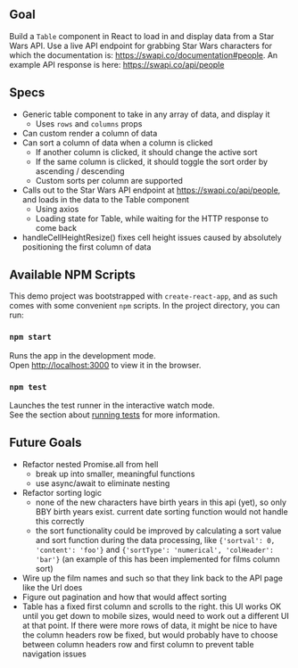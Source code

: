 ## Goal

Build a `Table` component in React to load in and display data from a Star Wars API. Use a live API endpoint for grabbing Star Wars characters for which the documentation is: https://swapi.co/documentation#people. An example API response is here: https://swapi.co/api/people

## Specs

- Generic table component to take in any array of data, and display it
  - Uses `rows` and `columns` props
- Can custom render a column of data
- Can sort a column of data when a column is clicked
  - If another column is clicked, it should change the active sort
  - If the same column is clicked, it should toggle the sort order by ascending / descending
  - Custom sorts per column are supported
- Calls out to the Star Wars API endpoint at https://swapi.co/api/people, and loads in the data to the Table component
  - Using axios
  - Loading state for Table, while waiting for the HTTP response to come back
- handleCellHeightResize() fixes cell height issues caused by absolutely positioning the first column of data

## Available NPM Scripts

This demo project was bootstrapped with `create-react-app`, and as such comes with some convenient `npm` scripts. In the project directory, you can run:

### `npm start`

Runs the app in the development mode.<br>
Open [http://localhost:3000](http://localhost:3000) to view it in the browser.

### `npm test`

Launches the test runner in the interactive watch mode.<br>
See the section about [running tests](https://facebook.github.io/create-react-app/docs/running-tests) for more information.

## Future Goals

- Refactor nested Promise.all from hell
  - break up into smaller, meaningful functions
  - use async/await to eliminate nesting
- Refactor sorting logic
  - none of the new characters have birth years in this api (yet), so only BBY birth years exist. current date sorting function would not handle this correctly
  - the sort functionality could be improved by calculating a sort value and sort function during the data processing, like `{'sortval': 0, 'content': 'foo'}` and `{'sortType': 'numerical', 'colHeader': 'bar'}` (an example of this has been implemented for films column sort)
- Wire up the film names and such so that they link back to the API page like the Url does
- Figure out pagination and how that would affect sorting
- Table has a fixed first column and scrolls to the right. this UI works OK until you get down to mobile sizes, would need to work out a different UI at that point. If there were more rows of data, it might be nice to have the column headers row be fixed, but would probably have to choose between column headers row and first column to prevent table navigation issues
